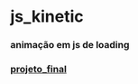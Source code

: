 # js_kinetic
### animação em js de loading 
### [projeto_final](https://hugoresende27.github.io/js_kinetic/)
